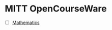 # MITT OpenCourseWare

- [ ] [Mathematics](https://ocw.mit.edu/search/?d=Mathematics&s=department_course_numbers.sort_coursenum)
